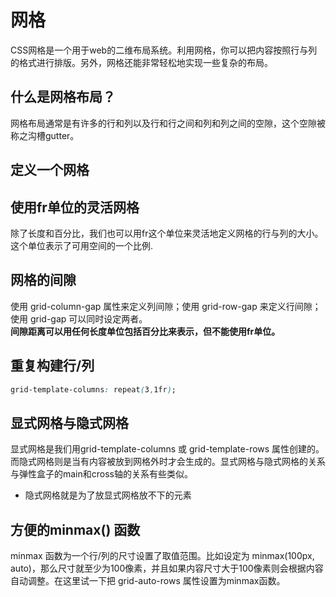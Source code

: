 # 网格  
CSS网格是一个用于web的二维布局系统。利用网格，你可以把内容按照行与列的格式进行排版。另外，网格还能非常轻松地实现一些复杂的布局。
## 什么是网格布局？  
网格布局通常是有许多的行和列以及行和行之间和列和列之间的空隙，这个空隙被称之沟槽gutter。  
## 定义一个网格
## 使用fr单位的灵活网格  
除了长度和百分比，我们也可以用fr这个单位来灵活地定义网格的行与列的大小。这个单位表示了可用空间的一个比例.  
## 网格的间隙
使用 grid-column-gap 属性来定义列间隙；使用 grid-row-gap  来定义行间隙；使用 grid-gap 可以同时设定两者。  
**间隙距离可以用任何长度单位包括百分比来表示，但不能使用fr单位。**
## 重复构建行/列
```css
grid-template-columns: repeat(3,1fr);
```
## 显式网格与隐式网格  
显式网格是我们用grid-template-columns 或 grid-template-rows 属性创建的。而隐式网格则是当有内容被放到网格外时才会生成的。显式网格与隐式网格的关系与弹性盒子的main和cross轴的关系有些类似。
- 隐式网格就是为了放显式网格放不下的元素  
## 方便的minmax() 函数  
minmax 函数为一个行/列的尺寸设置了取值范围。比如设定为 minmax(100px, auto)，那么尺寸就至少为100像素，并且如果内容尺寸大于100像素则会根据内容自动调整。在这里试一下把 grid-auto-rows 属性设置为minmax函数。

